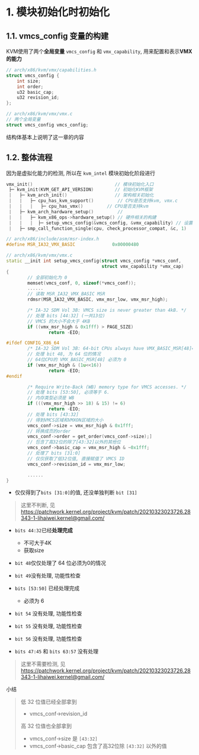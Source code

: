 

# 1. 模块初始化时初始化

## 1.1. vmcs_config 变量的构建

KVM使用了两个**全局变量** `vmcs_config` 和 `vmx_capability`, 用来配置和表示**VMX的能力**

```cpp
// arch/x86/kvm/vmx/capabilities.h
struct vmcs_config {
    int size;
    int order;
    u32 basic_cap;
    u32 revision_id;
};

// arch/x86/kvm/vmx/vmx.c
// 两个全局变量
struct vmcs_config vmcs_config;
```

结构体基本上说明了这一章的内容

## 1.2. 整体流程

因为是虚拟化能力的检测, 所以在 `kvm_intel` 模块初始化阶段进行

```cpp
vmx_init()                               // 模块初始化入口
 ├─ kvm_init(KVM_GET_API_VERSION)        // 初始化KVM框架
 |   ├─ kvm_arch_init()                  // 架构相关初始化
 |   |   ├─ cpu_has_kvm_support()         // CPU是否支持kvm, vmx.c
 |   |   |   ├─ cpu_has_vmx()         // CPU是否支持kvm
 |   ├─ kvm_arch_hardware_setup()         // 
 |   |   ├─ kvm_x86_ops->hardware_setup() // 硬件相关的构建
 |   |   |  ├─ setup_vmcs_config(&vmcs_config, &vmx_capability) // 设置了全局变量 vmcs_config 和 vmx_capability
 |   ├─ smp_call_function_single(cpu, check_processor_compat, &c, 1)       // 对每个online cpu进行兼容性检查
```

```cpp
// arch/x86/include/asm/msr-index.h
#define MSR_IA32_VMX_BASIC              0x00000480

// arch/x86/kvm/vmx/vmx.c
static __init int setup_vmcs_config(struct vmcs_config *vmcs_conf,
                                    struct vmx_capability *vmx_cap)
{
        // 全部初始化为 0
        memset(vmcs_conf, 0, sizeof(*vmcs_conf));
        ......
        // 读取 MSR_IA32_VMX_BASIC MSR
        rdmsr(MSR_IA32_VMX_BASIC, vmx_msr_low, vmx_msr_high);

        /* IA-32 SDM Vol 3B: VMCS size is never greater than 4kB. */
        // 处理 bits [44:32] (一共13位)
        // VMCS 的大小不会大于 4KB
        if ((vmx_msr_high & 0x1fff) > PAGE_SIZE)
                return -EIO;

#ifdef CONFIG_X86_64
        /* IA-32 SDM Vol 3B: 64-bit CPUs always have VMX_BASIC_MSR[48]==0. */
        // 处理 bit 48, 为 64 位的情况
        // 64位CPU的 VMX_BASIC_MSR[48] 必须为 0
        if (vmx_msr_high & (1u<<16))
                return -EIO;
#endif

        /* Require Write-Back (WB) memory type for VMCS accesses. */
        // 处理 bits [53:50], 必须等于 6.
        // 内存类型必须是 WB
        if (((vmx_msr_high >> 18) & 15) != 6)
                return -EIO;
        // 处理 bits [43:32]
        // 得到VMCS区域和VMXON区域的大小
        vmcs_conf->size = vmx_msr_high & 0x1fff;
        // 转换成页的order
        vmcs_conf->order = get_order(vmcs_conf->size);]
        // 包含了高32位的除了[43:32]以外的其他位
        vmcs_conf->basic_cap = vmx_msr_high & ~0x1fff;
        // 处理了 bits [31:0]
        // 仅仅获取了低32位值, 直接赋值了 VMCS ID
        vmcs_conf->revision_id = vmx_msr_low;

        ......
}
```

* 仅仅得到了`bits [31:0]`的值, 还没单独判断 `bit [31]`

> 这里不判断, 见 https://patchwork.kernel.org/project/kvm/patch/20210323023726.28343-1-lihaiwei.kernel@gmail.com/

* `bits 44:32`已经**处理完成**
    * 不可大于4K
    * 获取size

* `bit 48`仅仅处理了 64 位必须为0的情况

* `bit 49`没有处理, 功能性检查

* `bits [53:50]` 已经处理完成
    * 必须为 6

* `bit 54` 没有处理, 功能性检查

* `bit 55` 没有处理, 功能性检查

* `bit 56` 没有处理, 功能性检查

* `bits 47:45` 和 `bits 63:57` 没有处理

> 这里不需要检测, 见 https://patchwork.kernel.org/project/kvm/patch/20210323023726.28343-1-lihaiwei.kernel@gmail.com/

小结

>
> 低 32 位值已经全部拿到
> * vmcs_conf->revision_id
>
> 高 32 位值也全部拿到
> * vmcs_conf->size 是 `[43:32]`
> * vmcs_conf->basic_cap 包含了高32位除 `[43:32]` 以外的值
